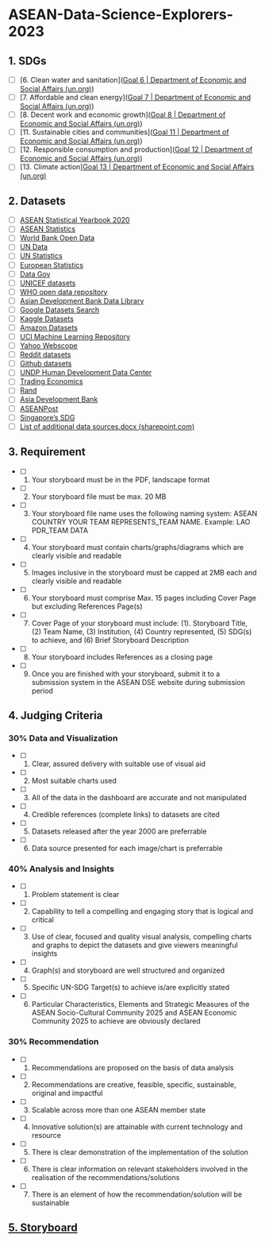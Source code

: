 # ASEAN-Data-Science-Explorers-2023
## 1. SDGs
- [ ] [6. Clean water and sanitation]([Goal 6 | Department of Economic and Social Affairs (un.org)](https://sdgs.un.org/goals/goal6))
- [ ] [7. Affordable and clean energy]([Goal 7 | Department of Economic and Social Affairs (un.org)](https://sdgs.un.org/goals/goal7))
- [ ] [8. Decent work and  economic growth]([Goal 8 | Department of Economic and Social Affairs (un.org)](https://sdgs.un.org/goals/goal8))
- [ ] [11. Sustainable cities and communities]([Goal 11 | Department of Economic and Social Affairs (un.org)](https://sdgs.un.org/goals/goal11))
- [ ] [12. Responsible consumption and production]([Goal 12 | Department of Economic and Social Affairs (un.org)](https://sdgs.un.org/goals/goal12))
- [ ] [13. Climate action][Goal 13 | Department of Economic and Social Affairs (un.org)](https://sdgs.un.org/goals/goal13)

## 2. Datasets
- [ ] [ASEAN Statistical Yearbook 2020](https://aseandse.org/asean-statistical-yearbook-2020/)
- [ ] [ASEAN Statistics](https://www.aseanstats.org/links/)
- [ ] [World Bank Open Data](https://data.worldbank.org/)
- [ ] [UN Data](https://data.un.org/)
- [ ] [UN Statistics](https://unstats.un.org/home/)
- [ ] [European Statistics](https://ec.europa.eu/eurostat)
- [ ] [Data Gov](https://www.data.gov/)
- [ ] [UNICEF datasets](https://data.unicef.org/)
- [ ] [WHO open data repository](https://www.who.int/data/gho/)
- [ ] [Asian Development Bank Data Library](https://data.adb.org/)
- [ ] [Google Datasets Search](https://datasetsearch.research.google.com/)
- [ ] [Kaggle Datasets](https://www.kaggle.com/)
- [ ] [Amazon Datasets](https://registry.opendata.aws/)
- [ ] [UCI Machine Learning Repository](https://archive.ics.uci.edu/ml/datasets.php)
- [ ] [Yahoo Webscope](https://webscope.sandbox.yahoo.com/)
- [ ] [Reddit datasets](https://www.reddit.com/r/datasets/)
- [ ] [Github datasets](https://github.com/awesomedata/awesome-public-datasets)
- [ ] [UNDP Human Development Data Center](http://hdr.undp.org/en/data)
- [ ] [Trading Economics](https://tradingeconomics.com/)
- [ ] [Rand](https://www.rand.org/)
- [ ] [Asia Development Bank](https://www.adb.org/)
- [ ] [ASEANPost](https://theaseanpost.com/)
- [ ] [Singapore’s SDG](https://www.singstat.gov.sg/find-data/sdg)
- [ ] [List of additional data sources.docx (sharepoint.com)](https://aseanfoundation-my.sharepoint.com/:w:/g/personal/ilan_asqolani_aseanfoundation_org/EcHQq_bv6FpJgnsPAudj7w0BMPr5nar-38HkomoG3XNMKQ?e=VmZ5rZ)

## 3. Requirement
- [ ] 1. Your storyboard must be in the PDF, landscape format
- [ ] 2. Your storyboard file must be max. 20 MB
- [ ] 3. Your storyboard file name uses the following naming system: ASEAN COUNTRY YOUR TEAM REPRESENTS_TEAM NAME.  Example: LAO PDR_TEAM DATA
- [ ] 4. Your storyboard must contain charts/graphs/diagrams which are clearly visible and readable
- [ ] 5. Images inclusive in the storyboard must be capped at 2MB each and clearly visible and readable
- [ ] 6. Your storyboard must comprise Max. 15 pages including Cover Page but excluding References Page(s)
- [ ] 7. Cover Page of your storyboard must include: (1). Storyboard Title, (2) Team Name, (3) Institution, (4) Country represented, (5) SDG(s) to achieve, and (6) Brief Storyboard Description
- [ ] 8. Your storyboard includes References as a closing page
- [ ] 9. Once you are finished with your storyboard, submit it to a submission system in the ASEAN DSE website during submission period

## 4. Judging Criteria
### 30% Data and Visualization
- [ ] 1. Clear, assured delivery with suitable use of visual aid
- [ ] 2. Most suitable charts used
- [ ] 3. All of the data in the dashboard are accurate and not manipulated
- [ ] 4. Credible references (complete links) to datasets are cited
- [ ] 5. Datasets released after the year 2000 are preferrable
- [ ] 6. Data source presented for each image/chart is preferrable
### 40% Analysis and Insights
- [ ] 1. Problem statement is clear
- [ ] 2. Capability to tell a compelling and engaging story that is logical and critical
- [ ] 3. Use of clear, focused and quality visual analysis, compelling charts and graphs to depict the datasets and give viewers meaningful insights
- [ ] 4. Graph(s) and storyboard are well structured and organized
- [ ] 5. Specific UN-SDG Target(s) to achieve is/are explicitly stated
- [ ] 6. Particular Characteristics, Elements and Strategic Measures of the ASEAN Socio-Cultural Community 2025 and ASEAN Economic Community 2025 to achieve are obviously declared
### 30% Recommendation
- [ ] 1. Recommendations are proposed on the basis of data analysis
- [ ] 2. Recommendations are creative, feasible, specific, sustainable, original and impactful
- [ ] 3. Scalable across more than one ASEAN member state
- [ ] 4. Innovative solution(s) are attainable with current technology and resource
- [ ] 5. There is clear demonstration of the implementation of the solution
- [ ] 6. There is clear information on relevant stakeholders involved in the realisation of the recommendations/solutions
- [ ] 7. There is an element of how the recommendation/solution will be sustainable

## [5. Storyboard](https://aseandse.org/asean-dse-storyboard/)